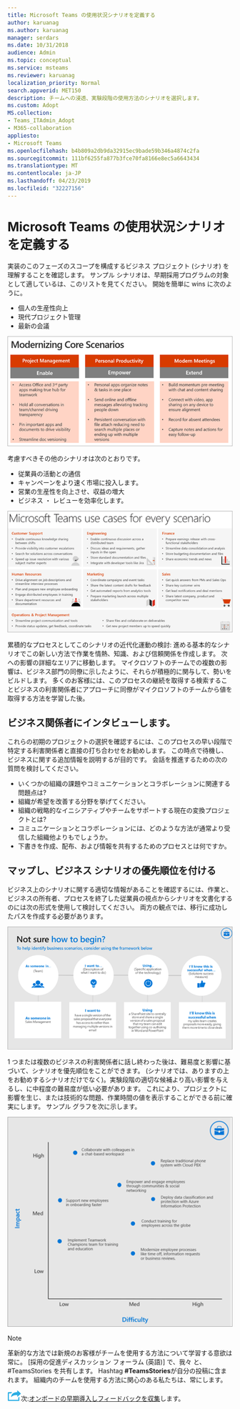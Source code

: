 ```yaml
---
title: Microsoft Teams の使用状況シナリオを定義する
author: karuanag
ms.author: karuanag
manager: serdars
ms.date: 10/31/2018
audience: Admin
ms.topic: conceptual
ms.service: msteams
ms.reviewer: karuanag
localization_priority: Normal
search.appverid: MET150
description: チームへの浸透、実験段階の使用方法のシナリオを選択します。
ms.custom: Adopt
MS.collection:
- Teams_ITAdmin_Adopt
- M365-collaboration
appliesto:
- Microsoft Teams
ms.openlocfilehash: b4b809a2db9da32915ec9bade59b346a4874c2fa
ms.sourcegitcommit: 111bf6255fa877b3fce70fa8166e8ec5a6643434
ms.translationtype: MT
ms.contentlocale: ja-JP
ms.lasthandoff: 04/23/2019
ms.locfileid: "32227156"
---
```

# <a name="define-usage-scenarios-for-microsoft-teams"></a>Microsoft Teams の使用状況シナリオを定義する

実装のこのフェーズのスコープを構成するビジネス プロジェクト (シナリオ) を理解することを確認します。 サンプル シナリオは、早期採用プログラムの対象として適しているは、このリストを見てください。 開始を簡単に wins に次のように。

- 個人の生産性向上
- 現代プロジェクト管理
- 最新の会議

![コア シナリオ](media/teams-adoption-modernizing-core-scenarios.png)

考慮すべきその他のシナリオは次のとおりです。

- 従業員の活動との通信
- キャンペーンをより速く市場に投入します。
- 営業の生産性を向上させ、収益の増大
- ビジネス ・ レビューを効率化します。

![チームは、すべてのシナリオの場合を使用してください。](media/teams-adoption-use-cases.png)

累積的なプロセスとしてこのシナリオの近代化運動の検討: 進める基本的なシナリオでこの新しい方法で作業を情熱、知識、および信頼関係を作成します。 次への影響の詳細なエリアに移動します。 マイクロソフトのチームでの複数の影響は、ビジネス部門の同僚に示したように、それらが積極的に関与して、勢いをビルドします。 多くのお客様には、このプロセスの継続を取得する検索することビジネスの利害関係者にアプローチに同僚がマイクロソフトのチームから値を取得する方法を学習した後。

## <a name="interview-business-stakeholders"></a>ビジネス関係者にインタビューします。

これらの初期のプロジェクトの選択を確認するには、このプロセスの早い段階で特定する利害関係者と直接の打ち合わせをお勧めします。 この時点で待機し、ビジネスに関する追加情報を説明するが目的です。 会話を推進するための次の質問を検討してください。

- いくつかの組織の課題やコミュニケーションとコラボレーションに関連する問題点は?
- 組織が希望を改善する分野を挙げてください。
- 組織の戦略的なイニシアティブやチームをサポートする現在の変換プロジェクトとは?
- コミュニケーションとコラボレーションには、どのような方法が通常より受信した組織他よりもでしょうか。
- 下書きを作成、配布、および情報を共有するためのプロセスとは何ですか。

## <a name="map-and-prioritize-business-scenarios"></a>マップし、ビジネス シナリオの優先順位を付ける

ビジネス上のシナリオに関する適切な情報があることを確認するには、作業と、ビジネスの所有者、プロセスを終了した従業員の視点からシナリオを文書化するのには次の形式を使用して検討してください。 両方の観点では、移行に成功したパスを作成する必要があります。

![シナリオを特定するためのフレームワーク](media/teams-adoption-identify-scenarios.png)

1 つまたは複数のビジネスの利害関係者に話し終わった後は、難易度と影響に基づいて、シナリオを優先順位をことができます。 (シナリオでは、ありますの上をお勧めするシナリオだけでなく)。実験段階の適切な候補より高い影響を与えるし、に中程度の難易度が低い必要があります。 これにより、プロジェクトに影響を生じ、または技術的な問題、作業時間の値を表示することができる前に確実にします。 サンプル グラフを次に示します。

![比較が困難な状況への影響](media/teams-adoption-impact-difficulty.png)

> [!Note]
> 革新的な方法では新規のお客様がチームを使用する方法について学習する意欲は常に。 [採用の促進ディスカッション フォーラム (英語)] で、我々 と、#TeamsStories を共有します。 Hashtag **#TeamsStories**が自分の投稿に含まれます。 組織内のチームを使用する方法に関心のある私たちは、常にします。

![次の手順を実行アイコン](media/teams-adoption-next-icon.png)次:[オンボードの早期導入しフィードバックを収集](teams-adoption-onboard-early-adopters.md)します。